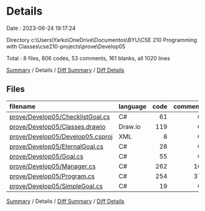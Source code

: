# Details

Date : 2023-06-24 19:17:24

Directory c:\\Users\\Yarko\\OneDrive\\Documentos\\BYU\\CSE 210 Programming with Classes\\cse210-projects\\prove\\Develop05

Total : 8 files,  806 codes, 53 comments, 161 blanks, all 1020 lines

[Summary](results.md) / Details / [Diff Summary](diff.md) / [Diff Details](diff-details.md)

## Files
| filename | language | code | comment | blank | total |
| :--- | :--- | ---: | ---: | ---: | ---: |
| [prove/Develop05/ChecklistGoal.cs](/prove/Develop05/ChecklistGoal.cs) | C# | 61 | 0 | 12 | 73 |
| [prove/Develop05/Classes.drawio](/prove/Develop05/Classes.drawio) | Draw.io | 119 | 0 | 0 | 119 |
| [prove/Develop05/Develop05.csproj](/prove/Develop05/Develop05.csproj) | XML | 8 | 0 | 4 | 12 |
| [prove/Develop05/EternalGoal.cs](/prove/Develop05/EternalGoal.cs) | C# | 28 | 0 | 9 | 37 |
| [prove/Develop05/Goal.cs](/prove/Develop05/Goal.cs) | C# | 55 | 0 | 20 | 75 |
| [prove/Develop05/Manager.cs](/prove/Develop05/Manager.cs) | C# | 262 | 16 | 56 | 334 |
| [prove/Develop05/Program.cs](/prove/Develop05/Program.cs) | C# | 254 | 37 | 54 | 345 |
| [prove/Develop05/SimpleGoal.cs](/prove/Develop05/SimpleGoal.cs) | C# | 19 | 0 | 6 | 25 |

[Summary](results.md) / Details / [Diff Summary](diff.md) / [Diff Details](diff-details.md)